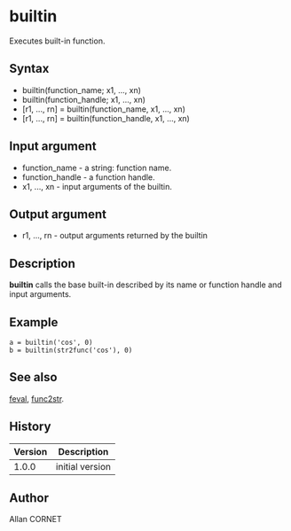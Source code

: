 

# builtin

Executes built-in function.

## Syntax

- builtin(function_name; x1, ..., xn)
- builtin(function_handle; x1, ..., xn)
- [r1, ..., rn] = builtin(function_name, x1, ..., xn)
- [r1, ..., rn] = builtin(function_handle, x1, ..., xn)

## Input argument

 - function_name - a string: function name.
 - function_handle - a function handle.
 - x1, ..., xn - input arguments of the builtin.

## Output argument

 - r1, ..., rn - output arguments returned by the builtin

## Description


  <p><b>builtin</b> calls the base built-in described by its name or function handle and input arguments.</p>


## Example

```Nelson
a = builtin('cos', 0)
b = builtin(str2func('cos'), 0)
```

## See also

[feval](feval.md), [func2str](../function_handle/func2str.md).
## History

|Version|Description|
|------|------|
|1.0.0|initial version|


## Author

Allan CORNET



